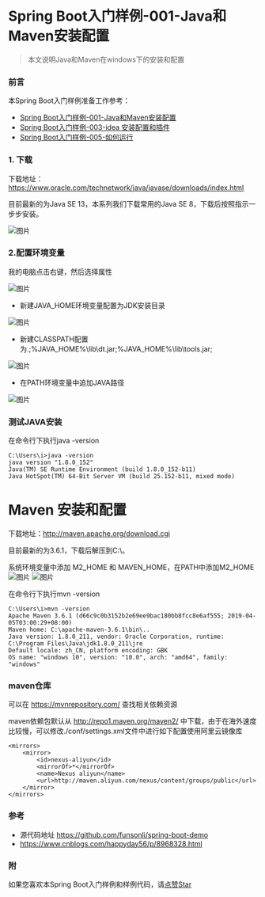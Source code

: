 # Spring Boot入门样例-001-Java和Maven安装配置

> 本文说明Java和Maven在windows下的安装和配置

### 前言

本Spring Boot入门样例准备工作参考：

- [Spring Boot入门样例-001-Java和Maven安装配置](https://github.com/funsonli/spring-boot-demo/blob/master/doc/spring-boot-demo-001-java.md)
- [Spring Boot入门样例-003-idea 安装配置和插件](https://github.com/funsonli/spring-boot-demo/blob/master/doc/spring-boot-demo-003-idea.md)
- [Spring Boot入门样例-005-如何运行](https://github.com/funsonli/spring-boot-demo/blob/master/doc/spring-boot-demo-005-run.md)


### 1. 下载
下载地址：https://www.oracle.com/technetwork/java/javase/downloads/index.html

目前最新的为Java SE 13，本系列我们下载常用的Java SE 8，下载后按照指示一步步安装。

![图片](https://raw.githubusercontent.com/funsonli/spring-boot-demo/master/doc/images/spring-boot-demo-001-java-01.png?raw=true)


### 2.配置环境变量

我的电脑点击右键，然后选择属性

![图片](https://raw.githubusercontent.com/funsonli/spring-boot-demo/master/doc/images/spring-boot-demo-001-java-020.png?raw=true)


- 新建JAVA_HOME环境变量配置为JDK安装目录

![图片](https://raw.githubusercontent.com/funsonli/spring-boot-demo/master/doc/images/spring-boot-demo-001-java-02.png?raw=true)

- 新建CLASSPATH配置为.;%JAVA_HOME%\lib\dt.jar;%JAVA_HOME%\lib\tools.jar;

![图片](https://raw.githubusercontent.com/funsonli/spring-boot-demo/master/doc/images/spring-boot-demo-001-java-03.png?raw=true)

- 在PATH环境变量中追加JAVA路径

![图片](https://raw.githubusercontent.com/funsonli/spring-boot-demo/master/doc/images/spring-boot-demo-001-java-04.png?raw=true)

### 测试JAVA安装

在命令行下执行java -version

```
C:\Users\i>java -version
java version "1.8.0_152"
Java(TM) SE Runtime Environment (build 1.8.0_152-b11)
Java HotSpot(TM) 64-Bit Server VM (build 25.152-b11, mixed mode)
```

# Maven 安装和配置

下载地址：http://maven.apache.org/download.cgi

目前最新的为3.6.1，下载后解压到C:\。

系统环境变量中添加 M2_HOME 和 MAVEN_HOME，在PATH中添加M2_HOME
![图片](https://raw.githubusercontent.com/funsonli/spring-boot-demo/master/doc/images/spring-boot-demo-001-java-07.png?raw=true)
![图片](https://raw.githubusercontent.com/funsonli/spring-boot-demo/master/doc/images/spring-boot-demo-001-java-08.png?raw=true)

在命令行下执行mvn -version
``` 
C:\Users\i>mvn -version
Apache Maven 3.6.1 (d66c9c0b3152b2e69ee9bac180bb8fcc8e6af555; 2019-04-05T03:00:29+08:00)
Maven home: C:\apache-maven-3.6.1\bin\..
Java version: 1.8.0_211, vendor: Oracle Corporation, runtime: C:\Program Files\Java\jdk1.8.0_211\jre
Default locale: zh_CN, platform encoding: GBK
OS name: "windows 10", version: "10.0", arch: "amd64", family: "windows"
```

### maven仓库

可以在 https://mvnrepository.com/ 查找相关依赖资源

<a name="mirror"></a>maven依赖包默认从 http://repo1.maven.org/maven2/ 中下载，由于在海外速度比较慢，可以修改./conf/settings.xml文件中进行如下配置使用阿里云镜像库

``` 
<mirrors>
    <mirror>
        <id>nexus-aliyun</id>
        <mirrorOf>*</mirrorOf>
        <name>Nexus aliyun</name>
        <url>http://maven.aliyun.com/nexus/content/groups/public</url>
    </mirror> 
</mirrors>
```

### 参考
- 源代码地址 https://github.com/funsonli/spring-boot-demo
- https://www.cnblogs.com/happyday56/p/8968328.html


### 附
如果您喜欢本Spring Boot入门样例和样例代码，请[点赞Star](https://github.com/funsonli/spring-boot-demo)

